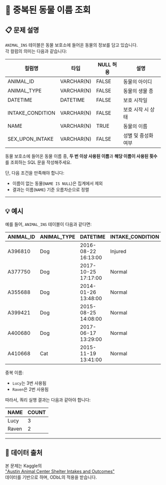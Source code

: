 # 🐾 중복된 동물 이름 조회

## 📋 문제 설명

`ANIMAL_INS` 테이블은 동물 보호소에 들어온 동물의 정보를 담고 있습니다.  
각 컬럼의 의미는 다음과 같습니다:

| 컬럼명             | 타입         | NULL 허용 | 설명                     |
|------------------|--------------|-----------|------------------------|
| ANIMAL_ID        | VARCHAR(N)   | FALSE     | 동물의 아이디              |
| ANIMAL_TYPE      | VARCHAR(N)   | FALSE     | 동물의 생물 종             |
| DATETIME         | DATETIME     | FALSE     | 보호 시작일                |
| INTAKE_CONDITION | VARCHAR(N)   | FALSE     | 보호 시작 시 상태           |
| NAME             | VARCHAR(N)   | TRUE      | 동물의 이름                |
| SEX_UPON_INTAKE  | VARCHAR(N)   | FALSE     | 성별 및 중성화 여부          |

동물 보호소에 들어온 동물 이름 중, **두 번 이상 사용된 이름**과 **해당 이름이 사용된 횟수**를 조회하는 SQL 문을 작성해주세요.

단, 다음 조건을 만족해야 합니다:
- 이름이 없는 동물(`NAME IS NULL`)은 집계에서 제외
- 결과는 이름(`NAME`) 기준 오름차순으로 정렬

---

## 💡 예시

예를 들어, `ANIMAL_INS` 테이블이 다음과 같다면:

| ANIMAL_ID | ANIMAL_TYPE | DATETIME            | INTAKE_CONDITION | NAME   | SEX_UPON_INTAKE |
|-----------|-------------|---------------------|------------------|--------|-----------------|
| A396810   | Dog         | 2016-08-22 16:13:00 | Injured          | Raven  | Spayed Female   |
| A377750   | Dog         | 2017-10-25 17:17:00 | Normal           | Lucy   | Spayed Female   |
| A355688   | Dog         | 2014-01-26 13:48:00 | Normal           | Shadow | Neutered Male   |
| A399421   | Dog         | 2015-08-25 14:08:00 | Normal           | Lucy   | Spayed Female   |
| A400680   | Dog         | 2017-06-17 13:29:00 | Normal           | Lucy   | Spayed Female   |
| A410668   | Cat         | 2015-11-19 13:41:00 | Normal           | Raven  | Spayed Female   |

중복 이름:
- `Lucy`는 3번 사용됨
- `Raven`은 2번 사용됨

따라서, 쿼리 실행 결과는 다음과 같아야 합니다:

| NAME  | COUNT |
|-------|-------|
| Lucy  | 3     |
| Raven | 2     |

---

## 📂 데이터 출처

본 문제는 Kaggle의  
["Austin Animal Center Shelter Intakes and Outcomes"](https://www.kaggle.com/datasets/aaronschlegel/austin-animal-center-shelter-intakes-and-outcomes)  
데이터를 기반으로 하며, ODbL의 적용을 받습니다.
